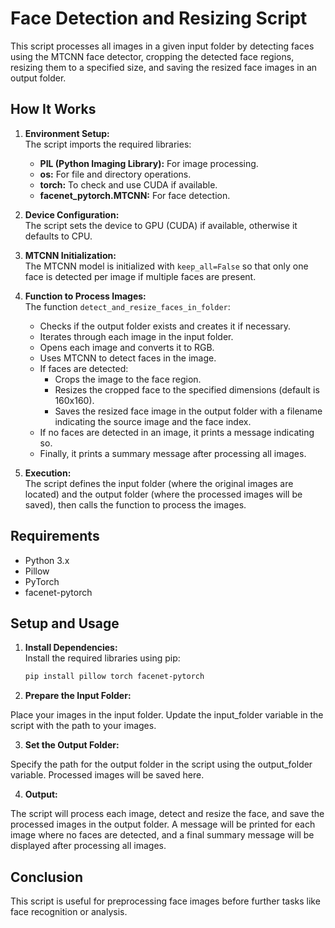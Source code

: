 # Face Detection and Resizing Script

This script processes all images in a given input folder by detecting faces using the MTCNN face detector, cropping the detected face regions, resizing them to a specified size, and saving the resized face images in an output folder.

## How It Works

1. **Environment Setup:**  
   The script imports the required libraries:
   - **PIL (Python Imaging Library):** For image processing.
   - **os:** For file and directory operations.
   - **torch:** To check and use CUDA if available.
   - **facenet_pytorch.MTCNN:** For face detection.

2. **Device Configuration:**  
   The script sets the device to GPU (CUDA) if available, otherwise it defaults to CPU.

3. **MTCNN Initialization:**  
   The MTCNN model is initialized with `keep_all=False` so that only one face is detected per image if multiple faces are present.

4. **Function to Process Images:**  
   The function `detect_and_resize_faces_in_folder`:
   - Checks if the output folder exists and creates it if necessary.
   - Iterates through each image in the input folder.
   - Opens each image and converts it to RGB.
   - Uses MTCNN to detect faces in the image.
   - If faces are detected:
     - Crops the image to the face region.
     - Resizes the cropped face to the specified dimensions (default is 160x160).
     - Saves the resized face image in the output folder with a filename indicating the source image and the face index.
   - If no faces are detected in an image, it prints a message indicating so.
   - Finally, it prints a summary message after processing all images.

5. **Execution:**  
   The script defines the input folder (where the original images are located) and the output folder (where the processed images will be saved), then calls the function to process the images.

## Requirements

- Python 3.x
- Pillow
- PyTorch
- facenet-pytorch

## Setup and Usage

1. **Install Dependencies:**  
   Install the required libraries using pip:
   ```bash
   pip install pillow torch facenet-pytorch

2. **Prepare the Input Folder:** 

  Place your images in the input folder. Update the input_folder variable in the script with the path to your images.

3. **Set the Output Folder:** 

  Specify the path for the output folder in the script using the output_folder variable. Processed images will be saved here.

4. **Output:**

  The script will process each image, detect and resize the face, and save the processed images in the output folder. A message will be printed for each image where no faces are detected, and a final summary message will be displayed after processing all images.

## Conclusion

This script is useful for preprocessing face images before further tasks like face recognition or analysis.